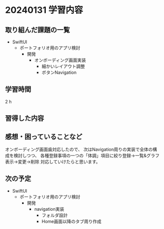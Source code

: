 # 20240131 学習内容

## 取り組んだ課題の一覧

- SwiftUI
  - ポートフォリオ用のアプリ検討
    - 開発
      - オンボーディング画面実装
        - 細かいレイアウト調整
        - ボタンNavigation

## 学習時間

2 h

## 習得した内容

## 感想・困っていることなど

オンボーディング画面歯対応したので、
次はNavigation周りの実装で全体の構成を検討しつつ、
各種登録事項の一つの「体調」項目に絞り登録→一覧&グラフ表示→変更→削除
対応していけたらと思います。

## 次の予定

- SwiftUI
  - ポートフォリオ用のアプリ検討
    - 開発
      - navigation実装
        - フォルダ設計
        - Home画面以降のタブ周り作成
